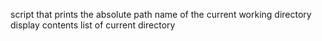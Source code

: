 script that prints the absolute path name of the current working directory
display contents list of current directory
